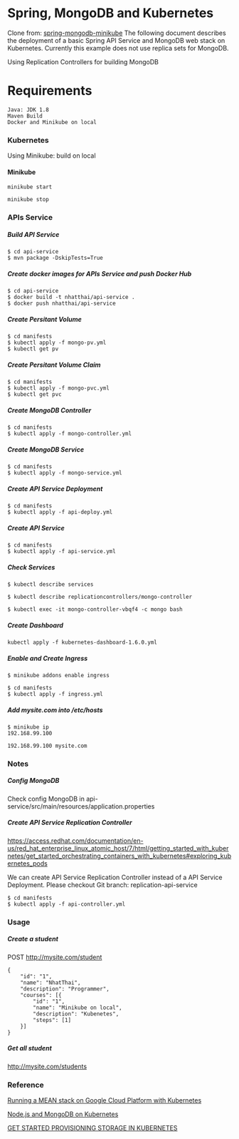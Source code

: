 # Spring, MongoDB and Kubernetes
Clone from: [spring-mongodb-minikube](https://github.com/nhatthai/spring-mongodb-minikube)
The following document describes the deployment of a basic Spring API Service and MongoDB web stack on Kubernetes. Currently this example does not use replica sets for MongoDB.

Using Replication Controllers for building MongoDB

# Requirements
    Java: JDK 1.8
    Maven Build
    Docker and Minikube on local

### Kubernetes
Using Minikube: build on local

#### Minikube
```
minikube start
```

```
minikube stop
```

### APIs Service
##### Build API Service
```
$ cd api-service
$ mvn package -DskipTests=True
```

##### Create docker images for APIs Service and push Docker Hub
```
$ cd api-service
$ docker build -t nhatthai/api-service .
$ docker push nhatthai/api-service
```

##### Create Persitant Volume
```
$ cd manifests
$ kubectl apply -f mongo-pv.yml
$ kubectl get pv
```

##### Create Persitant Volume Claim
```
$ cd manifests
$ kubectl apply -f mongo-pvc.yml
$ kubectl get pvc
```

##### Create MongoDB Controller
```
$ cd manifests
$ kubectl apply -f mongo-controller.yml
```

##### Create MongoDB Service
```
$ cd manifests
$ kubectl apply -f mongo-service.yml
```

##### Create API Service Deployment
```
$ cd manifests
$ kubectl apply -f api-deploy.yml
```

##### Create API Service
```
$ cd manifests
$ kubectl apply -f api-service.yml
```

##### Check Services
```
$ kubectl describe services
```

```
$ kubectl describe replicationcontrollers/mongo-controller
```

```
$ kubectl exec -it mongo-controller-vbqf4 -c mongo bash
```

##### Create Dashboard
```
kubectl apply -f kubernetes-dashboard-1.6.0.yml
```

##### Enable and Create Ingress
```
$ minikube addons enable ingress
```

```
$ cd manifests
$ kubectl apply -f ingress.yml
```

##### Add mysite.com into /etc/hosts
```
$ minikube ip
192.168.99.100
```

```
192.168.99.100 mysite.com
```

### Notes
##### Config MongoDB
Check config MongoDB in api-service/src/main/resources/application.properties

##### Create API Service Replication Controller
https://access.redhat.com/documentation/en-us/red_hat_enterprise_linux_atomic_host/7/html/getting_started_with_kubernetes/get_started_orchestrating_containers_with_kubernetes#exploring_kubernetes_pods

We can create API Service Replication Controller instead of a API Service Deployment.
Please checkout Git branch: replication-api-service

```
$ cd manifests
$ kubectl apply -f api-controller.yml
```

### Usage
##### Create a student
POST http://mysite.com/student
```
{
	"id": "1",
	"name": "NhatThai",
	"description": "Programmer",
	"courses": [{
		"id": "1",
		"name": "Minikube on local",
		"description": "Kubenetes",
		"steps": [1]
	}]
}
```

##### Get all student
http://mysite.com/students

### Reference
[Running a MEAN stack on Google Cloud Platform with Kubernetes](https://medium.com/google-cloud/running-a-mean-stack-on-google-cloud-platform-with-kubernetes-149ca81c2b5d)

[Node.js and MongoDB on Kubernetes](https://github.com/kubernetes/examples/tree/master/staging/nodesjs-mongodb)

[GET STARTED PROVISIONING STORAGE IN KUBERNETES](https://access.redhat.com/documentation/en-us/red_hat_enterprise_linux_atomic_host/7/html/getting_started_with_kubernetes/get_started_provisioning_storage_in_kubernetes)
